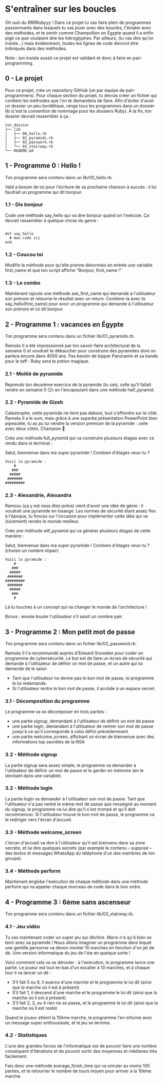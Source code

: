 # S'entraîner sur les boucles

Oh ouiii du RRRRubyyy ! Dans ce projet tu vas faire plein de programmes passionnants dans lesquels tu vas jouer avec des boucles, t'éclater avec des méthodes, et te sentir comme Champollion en Égypte quand il a enfin pigé ce que voulaient dire les hiéroglyphes. Par ailleurs, (tu vas dire qu'on insiste…) mais évidemment, toutes tes lignes de code devront être imbriqués dans des méthodes.

Note : (on insiste aussi) ce projet est validant et donc à faire en pair-programming.

## 0 - Le projet

Pour ce projet, crée un repository GitHub (un par équipe de pair-programmers). Pour chaque section du projet, tu devras créer un fichier qui contient les méthodes que l'on te demandera de faire. Afin d'éviter d'avoir un dossier un peu bordélique, range tous les programmes dans un dossier lib (c'est la convention de nommage pour les dossiers Ruby). À la fin, ton dossier devrait ressembler à ça :

    ton_dossier
    ├── lib
    │   ├── 00_hello.rb
    │   ├── 01_pyramids.rb
    │   ├── 02_password.rb
    │   └── 03_stairway.rb
    └── README.md

## 1 - Programme 0 : Hello !

Ton programme sera contenu dans un lib/00_hello.rb.

Vald a besoin de toi pour l'écriture de sa prochaine chanson à succès : il lui faudrait un programme qui dit bonjour.

### 1.1 - Dis bonjour

Code une méthode say_hello qui va dire bonjour quand on l'exécute. Ça devrait ressembler à quelque chose du genre :

<code>
def say_hello  
  # mon code ici  
end
</code>

### 1.2 - Coucou toi

Modifie la méthode pour qu'elle prenne désormais en entrée une variable first_name et que ton script affiche "Bonjour, first_name !"

### 1.3 - Le combo

Maintenant rajoute une méthode ask_first_name qui demande à l'utilisateur son prénom et retourne le résultat avec un return. Combine-la avec ta say_hello(first_name) pour avoir un programme qui demande à l'utilisateur son prénom et lui dit bonjour.

## 2 - Programme 1 : vacances en Égypte

Ton programme sera contenu dans un fichier lib/01_pyramids.rb.

Ramsès II a été impressionné par ton savoir-faire architectural de la semaine 0 et voudrait te débaucher pour construire des pyramides dont on parlera encore dans 4000 ans. Pas besoin de bipper Panoramix et sa bande pour le taff : Ruby sera ta potion magique.

### 2.1 - Moitié de pyramide

Reprends ton deuxième exercice de la pyramide (tu sais, celle qu'il fallait rendre en semaine 0 😏) en l'encapsulant dans une méthode half_pyramid.

### 2.2 - Pyramide de Gizeh

Catastrophe, cette pyramide ne tient pas debout, tout s'effondre sur le côté. Ramsès II a le sum, mais grâce à une superbe présentation PowerPoint bien pipeautée, tu as pu lui vendre la version premium de la pyramide : celle avec deux côtés. Champion 🔺

Crée une méthode full_pyramid qui va construire plusieurs étages avec ce rendu dans le terminal :

Salut, bienvenue dans ma super pyramide ! Combien d'étages veux-tu ?

    Voici la pyramide :
        #
       ###
      #####
     #######
    #########

### 2.3 - Alexandrie, Alexandra

Ramsou (ça y est vous êtes potos) vient d'avoir une idée de génie : il voudrait une pyramide en losange. Les normes de sécurité étant assez flex à l'époque, tu fonces sur l'occasion pour implémenter cette idée qui va (sûrement) rendre le monde meilleur.

Crée une méthode wtf_pyramid qui va générer plusieurs étages de cette manière :

Salut, bienvenue dans ma super pyramide ! Combien d'étages veux-tu ? (choisis un nombre impair)

    Voici la pyramide :
        #
       ###
      #####
     #######
    #########
     #######
      #####
       ###
        #

Là tu touches à un concept qui va changer le monde de l'architecture !

Bonus : envoie bouler l'utilisateur s'il saisit un nombre pair.

## 3 - Programme 2 : Mon petit mot de passe

Ton programme sera contenu dans un fichier lib/02_password.rb.

Ramsès II t'a recommandé auprès d'Edward Snowden pour coder un programme de cybersécurité. Le but est de faire un écran de sécurité qui demande à l'utilisateur de définir un mot de passe, et un autre qui lui demande de le saisir.

* Tant que l'utilisateur ne donne pas le bon mot de passe, le programme le lui redemande.
* Si l'utilisateur rentre le bon mot de passe, il accède à un espace secret.

### 3.1 - Décomposition du programme

Le programme va se décomposer en trois parties :

* une partie signup, demandant à l'utilisateur de définir un mot de passe
* une partie login, demandant à l'utilisateur de rentrer son mot de passe jusqu'à ce qu'il corresponde à celui défini précédemment
* une partie welcome_screen, affichant un écran de bienvenue avec des informations top secrètes de la NSA

### 3.2 - Méthode signup

La partie signup sera assez simple, le programme va demander à l'utilisateur de définir un mot de passe et le garder en mémoire (en le stockant dans une variable).

### 3.2 - Méthode login

La partie login va demander à l'utilisateur son mot de passe. Tant que l'utilisateur n'a pas rentré le même mot de passe que renseigné au moment du signup, le programme va lui dire qu'il s'est trompé et qu'il doit recommencer. Si l'utilisateur trouve le bon mot de passe, le programme va le rediriger vers l'écran d'accueil.

### 3.3 - Méthode welcome_screen

L'écran d'accueil va dire à l'utilisateur qu'il est bienvenu dans sa zone secrète, et lui dire quelques secrets (par exemple le contenu – supposé – des textos et messages WhatsApp du téléphone d'un des membres de ton groupe).

### 3.4 - Méthode perform

Maintenant englobe l'exécution de chaque méthode dans une méthode perform qui va appeler chaque morceau de code dans le bon ordre.

## 4 - Programme 3 : 6ème sans ascenseur

Ton programme sera contenu dans un fichier lib/03_stairway.rb.

### 4.1 - Jeu vidéo

Tu vas maintenant coder un super jeu qui déchire. Mario n'a qu'à bien se tenir avec sa pyramide ! Nous allons imaginer un programme dans lequel une gentille personne va devoir monter 10 marches en fonction d'un jet de dé. Une version informatique du jeu de l'oie en quelque sorte !

Voici comment cela va se dérouler : à l'exécution, le programme lance une partie. Le joueur est tout en bas d'un escalier à 10 marches, et à chaque tour il va lancer un dé :

* S’il fait 5 ou 6, il avance d'une marche et le programme le lui dit (ainsi que la marche où il est à présent)
* S’il fait 1, il descend d'une marche et le programme le lui dit (ainsi que la marche où il est à présent)
* S’il fait 2, 3, ou 4 rien ne se passe, et le programme le lui dit (ainsi que la marche où il est resté)

Quand le joueur atteint la 10ème marche, le programme l'en informe avec un message super enthousiaste, et le jeu se termine.

### 4.2 - Statistiques

L'une des grandes forces de l'informatique est de pouvoir faire une nombre conséquent d'itérations et de pouvoir sortir des moyennes et médianes très facilement.

Fais donc une méthode average_finish_time qui va simuler au moins 100 parties, et te retourner le nombre de tours moyen pour arriver à la 10ème marche.
